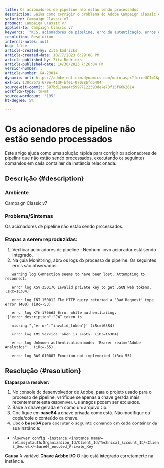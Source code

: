 ```yaml
---
title: Os acionadores de pipeline não estão sendo processados
description: Saiba como corrigir o problema do Adobe Campaign Classic em que os acionadores de pipeline não estão sendo processados.
solution: Campaign Classic v7
product: Campaign Classic v7
applies-to: Campaign Classic v7
keywords: '"KCS, acionadores de pipeline, erro de autenticação, erros de log de pipeline. '''
resolution: Resolution
internal-notes: null
bug: false
article-created-by: Zita Rodricks
article-created-date: 10/17/2023 6:29:08 PM
article-published-by: Zita Rodricks
article-published-date: 10/30/2023 7:26:04 PM
version-number: 1
article-number: KA-23014
dynamics-url: https://adobe-ent.crm.dynamics.com/main.aspx?forceUCI=1&pagetype=entityrecord&etn=knowledgearticle&id=38b6740c-1b6d-ee11-8df0-6045bd006239
exl-id: 130c267a-679e-41d0-bfe1-07098bfd6404
source-git-commit: 587bd12eee4c59977122393de5e73f15f6062614
workflow-type: tm+mt
source-wordcount: '195'
ht-degree: 5%

---
```


# Os acionadores de pipeline não estão sendo processados


Este artigo ajuda como uma solução rápida para corrigir os acionadores de pipeline que não estão sendo processados, executando os seguintes comandos em cada container da instância relacionada.

## Descrição {#description}


### <b>Ambiente</b>

Campaign Classic v7



### <b>Problema/Sintomas</b>

Os acionadores de pipeline não estão sendo processados.

### <b>Etapas a serem reproduzidas:</b>

1. Verificar acionadores de pipeline - Nenhum novo acionador está sendo integrado.
2. Na guia Monitoring, abra os logs do processo de pipeline. Os seguintes erros são observados:




`   warning log Connection seems to have been lost. Attempting to reconnect.`

`   error log XSV-350176 Invalid private key to get JSON web tokens. (iRc=16384)`

`   error log INT-150012 The HTTP query returned a 'Bad Request' type error (400) (iRc=-53)`

`   error log XTK-170065 Error while authenticating: '{"error_description":"JWT token is`

`   missing.","error":"invalid_token"}' (iRc=16384)`

`   error log IMS Service Token is empty. (iRc=16384)`

`   error log Unknown authentication mode: 'Bearer realm="Adobe Analytics"'. (iRc=-55)`

`   error log BAS-010007 Function not implemented (iRc=-55)`


## Resolução {#resolution}

<b>Etapas para resolver:</b>
1. No console do desenvolvedor de Adobe, para o projeto usado para o processo de pipeline, verifique se apenas a chave gerada mais recentemente está disponível. Os antigos podem ser excluídos.
2. Baixe a chave gerada em como um arquivo zip.
3. Codifique em <b>base64</b> a chave privada como está. Não modifique ou copie/cole o conteúdo da chave.
4. Use o<b> base64</b> para executar o seguinte comando em cada container da sua instância:


- `nlserver config -instance:<instance name>-setimsjwtauth:Organization_Id/Client_Id/Technical_Account_ID/<Client_Secret>/<Base64_encoded_Private_Key`

<b>Causa</b>
A variável <b>Chave Adobe I/O</b> O não está integrado corretamente na instância.
